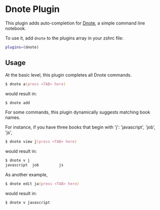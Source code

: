 # Dnote Plugin

This plugin adds auto-completion for [Dnote](https://www.getdnote.com/), a simple command line notebook.

To use it, add `dnote` to the plugins array in your zshrc file:

```zsh
plugins=(dnote)
```

## Usage

At the basic level, this plugin completes all Dnote commands.

```zsh
$ dnote a(press <TAB> here)
```

would result in:

```zsh
$ dnote add
```

For some commands, this plugin dynamically suggests matching book names.

For instance, if you have three books that begin with 'j': 'javascript', 'job', 'js',

```zsh
$ dnote view j(press <TAB> here)
```

would result in:

```zsh
$ dnote v j
javascript  job         js
```

As another example,

```zsh
$ dnote edit ja(press <TAB> here)
```

would result in:

```zsh
$ dnote v javascript
```
